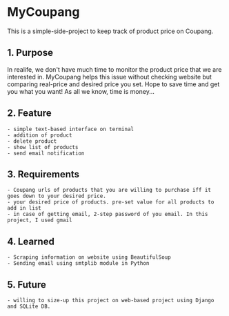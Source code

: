 # MyCoupang
This is a simple-side-project to keep track of product price on Coupang.

## 1. Purpose
In realife, we don't have much time to monitor the product price that we are interested in. MyCoupang helps this issue without checking website but comparing real-price and desired price you set. Hope to save time and get you what you want! As all we know, time is money...
  
## 2. Feature
    - simple text-based interface on terminal
    - addition of product
    - delete product
    - show list of products
    - send email notification

## 3. Requirements
    - Coupang urls of products that you are willing to purchase iff it goes down to your desired price.
    - your desired price of products. pre-set value for all products to add in list
    - in case of getting email, 2-step password of you email. In this project, I used gmail

## 4. Learned
    - Scraping information on website using BeautifulSoup
    - Sending email using smtplib module in Python

## 5. Future 
    - willing to size-up this project on web-based project using Django and SQLite DB.
